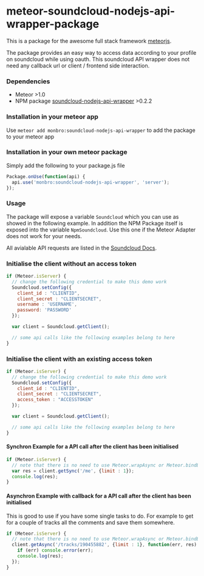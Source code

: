 meteor-soundcloud-nodejs-api-wrapper-package
============================================

This is a package for the awesome full stack framework [meteorjs](https://www.meteor.com/).

The package provides an easy way to access data according to your profile on soundcloud while using oauth. This soundcloud API wrapper does not need any callback url or client / frontend side interaction.

### Dependencies

* Meteor >1.0
* NPM package [soundcloud-nodejs-api-wrapper](https://www.npmjs.com/package/soundcloud-nodejs-api-wrapper) >0.2.2

### Installation in your meteor app

Use `meteor add monbro:soundcloud-nodejs-api-wrapper` to add the package to your meteor app

### Installation in your own meteor package

Simply add the following to your package.js file

``` js
Package.onUse(function(api) {
  api.use('monbro:soundcloud-nodejs-api-wrapper', 'server');
});

```

### Usage

The package will expose a variable `Soundcloud` which you can use as showed in the following example. In addition the NPM Package itself is exposed into the variable `NpmSoundcloud`. Use this one if the Meteor Adapter does not work for your needs.

All avialable API requests are listed in the [Soundcloud Docs](https://developers.soundcloud.com/docs/api/reference#connect).

### Initialise the client without an access token

``` js
if (Meteor.isServer) {
  // change the following credential to make this demo work
  Soundcloud.setConfig({
    client_id : "CLIENTID",
    client_secret : "CLIENTSECRET",
    username : 'USERNAME',
    password: 'PASSWORD'
  });

  var client = Soundcloud.getClient();

  // some api calls like the following examples belong to here
}
```

### Initialise the client with an existing access token

``` js
if (Meteor.isServer) {
  // change the following credential to make this demo work
  Soundcloud.setConfig({
    client_id : "CLIENTID",
    client_secret : "CLIENTSECRET",
    access_token : "ACCESSTOKEN"
  });

  var client = Soundcloud.getClient();

  // some api calls like the following examples belong to here
}
```

#### Synchron Example for a API call after the client has been initialised
``` js
if (Meteor.isServer) {
  // note that there is no need to use Meteor.wrapAsync or Meteor.bindEnvironment, this is done for you when using this function
  var res = client.getSync('/me', {limit : 1});
  console.log(res);
}
```

#### Asynchron Example with callback for a API call after the client has been initialised
This is good to use if you have some single tasks to do. For example to get for a couple of tracks all the comments and save them somewhere.
``` js
if (Meteor.isServer) {
  // note that there is no need to use Meteor.wrapAsync or Meteor.bindEnvironment, this is done for you when using this function
  client.getAsync('/tracks/190455882', {limit : 1}, function(err, res) {
    if (err) console.error(err);
    console.log(res);
  });
}
```